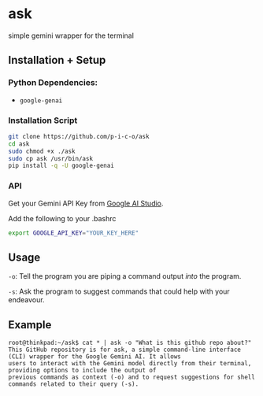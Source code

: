 # ask
simple gemini wrapper for the terminal

## Installation + Setup
### Python Dependencies:
- `google-genai`

### Installation Script
```bash
git clone https://github.com/p-i-c-o/ask
cd ask
sudo chmod +x ./ask
sudo cp ask /usr/bin/ask
pip install -q -U google-genai
```

### API
Get your Gemini API Key from [Google AI Studio](https://aistudio.google.com/apikey).

Add the following to your .bashrc
```bash
export GOOGLE_API_KEY="YOUR_KEY_HERE"
```

## Usage
`-o`: Tell the program you are piping a command output _into_ the program.

`-s`: Ask the program to suggest commands that could help with your endeavour.

## Example

``` 
root@thinkpad:~/ask$ cat * | ask -o "What is this github repo about?"
This GitHub repository is for ask, a simple command-line interface (CLI) wrapper for the Google Gemini AI. It allows 
users to interact with the Gemini model directly from their terminal, providing options to include the output of     
previous commands as context (-o) and to request suggestions for shell commands related to their query (-s). 